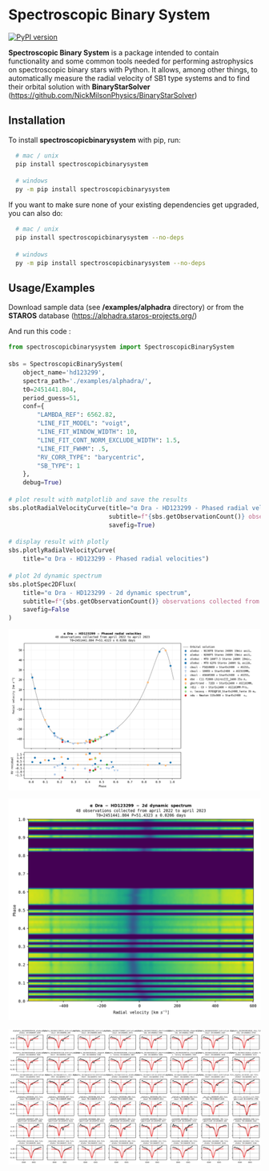 
# Spectroscopic Binary System

[![PyPI version](https://badge.fury.io/py/spectroscopicbinarysystem.svg)](https://badge.fury.io/py/spectroscopicbinarysystem)

**Spectroscopic Binary System** is a package intended to contain functionality and some common tools needed for performing astrophysics on spectroscopic binary stars with Python. It allows, among other things, to automatically measure the radial velocity of SB1 type systems and to find their orbital solution with **BinaryStarSolver** (https://github.com/NickMilsonPhysics/BinaryStarSolver)


## Installation

To install **spectroscopicbinarysystem** with pip, run:
```bash
  # mac / unix
  pip install spectroscopicbinarysystem

  # windows
  py -m pip install spectroscopicbinarysystem
```

If you want to make sure none of your existing dependencies get upgraded, you can also do:
```bash
  # mac / unix
  pip install spectroscopicbinarysystem --no-deps 

  # windows
  py -m pip install spectroscopicbinarysystem --no-deps
```

## Usage/Examples

Download sample data (see **/examples/alphadra** directory) or from the **STAROS** database (https://alphadra.staros-projects.org/)

And run this code :

```python
from spectroscopicbinarysystem import SpectroscopicBinarySystem

sbs = SpectroscopicBinarySystem(
    object_name='hd123299',
    spectra_path='./examples/alphadra/',
    t0=2451441.804,
    period_guess=51,
    conf={
        "LAMBDA_REF": 6562.82,
        "LINE_FIT_MODEL": "voigt",
        "LINE_FIT_WINDOW_WIDTH": 10,
        "LINE_FIT_CONT_NORM_EXCLUDE_WIDTH": 1.5,
        "LINE_FIT_FWHM": .5,
        "RV_CORR_TYPE": "barycentric",
        "SB_TYPE": 1
    },
    debug=True)

# plot result with matplotlib and save the results
sbs.plotRadialVelocityCurve(title="α Dra - HD123299 - Phased radial velocities", 
                            subtitle=f"{sbs.getObservationCount()} observations collected from april 2022 to april 2023",
                            savefig=True)
 
# display result with plotly
sbs.plotlyRadialVelocityCurve(
    title="α Dra - HD123299 - Phased radial velocities")

# plot 2d dynamic spectrum
sbs.plotSpec2DFlux(
    title="α Dra - HD123299 - 2d dynamic spectrum",
    subtitle=f"{sbs.getObservationCount()} observations collected from april 2022 to april 2023",
    savefig=False
)
```

![results](https://github.com/guillbertrand/spectrobinarystarsystem/blob/master/examples/alphadra/sbs_phased_result.png)

![results](https://github.com/guillbertrand/spectrobinarystarsystem/blob/master/examples/alphadra/sbs_2d_spectrum_result.png)

![results](https://github.com/guillbertrand/spectrobinarystarsystem/blob/master/examples/alphadra/sbs_debug_result.png)

